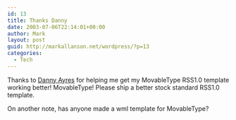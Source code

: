 ```yaml
---
id: 13
title: Thanks Danny
date: 2003-07-06T22:14:01+00:00
author: Mark
layout: post
guid: http://markallanson.net/wordpress/?p=13
categories:
  - Tech
---
```

Thanks to [Danny Ayres](http://dannyayers.com/) for helping me get my MovableType RSS1.0 template working better! MovableType! Please ship a better stock standard RSS1.0 template.

On another note, has anyone made a wml template for MovableType?